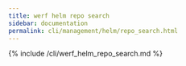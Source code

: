 ```yaml
---
title: werf helm repo search
sidebar: documentation
permalink: cli/management/helm/repo_search.html
---
```


{% include /cli/werf_helm_repo_search.md %}
